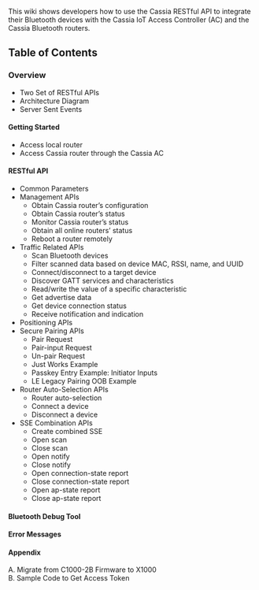 This wiki shows developers how to use the Cassia RESTful API to integrate their Bluetooth devices with the Cassia IoT Access Controller (AC) and the Cassia Bluetooth routers.

## Table of Contents

### Overview
   * Two Set of RESTful APIs
   * Architecture Diagram
   * Server Sent Events

#### Getting Started
   * Access local router
   * Access Cassia router through the Cassia AC

#### RESTful API
   * Common Parameters
   * Management APIs
      * Obtain Cassia router’s configuration
      * Obtain Cassia router’s status
      * Monitor Cassia router’s status
      * Obtain all online routers’ status
      * Reboot a router remotely
   * Traffic Related APIs
      * Scan Bluetooth devices
      * Filter scanned data based on device MAC, RSSI, name, and UUID
      * Connect/disconnect to a target device
      * Discover GATT services and characteristics
      * Read/write the value of a specific characteristic
      * Get advertise data
      * Get device connection status
      * Receive notification and indication
   * Positioning APIs
   * Secure Pairing APIs
      * Pair Request
      * Pair-input Request
      * Un-pair Request
      * Just Works Example
      * Passkey Entry Example: Initiator Inputs
      * LE Legacy Pairing OOB Example
   * Router Auto-Selection APIs
      * Router auto-selection
      * Connect a device
      * Disconnect a device
   * SSE Combination APIs
      * Create combined SSE
      * Open scan
      * Close scan
      * Open notify
      * Close notify
      * Open connection-state report
      * Close connection-state report
      * Open ap-state report
      * Close ap-state report

#### Bluetooth Debug Tool
#### Error Messages
#### Appendix
A. Migrate from C1000-2B Firmware to X1000 \
B. Sample Code to Get Access Token

